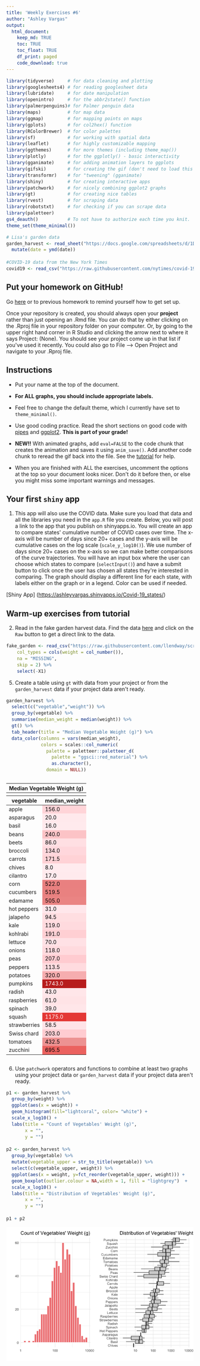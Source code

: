 ```yaml
---
title: 'Weekly Exercises #6'
author: "Ashley Vargas"
output: 
  html_document:
    keep_md: TRUE
    toc: TRUE
    toc_float: TRUE
    df_print: paged
    code_download: true
---
```






```r
library(tidyverse)     # for data cleaning and plotting
library(googlesheets4) # for reading googlesheet data
library(lubridate)     # for date manipulation
library(openintro)     # for the abbr2state() function
library(palmerpenguins)# for Palmer penguin data
library(maps)          # for map data
library(ggmap)         # for mapping points on maps
library(gplots)        # for col2hex() function
library(RColorBrewer)  # for color palettes
library(sf)            # for working with spatial data
library(leaflet)       # for highly customizable mapping
library(ggthemes)      # for more themes (including theme_map())
library(plotly)        # for the ggplotly() - basic interactivity
library(gganimate)     # for adding animation layers to ggplots
library(gifski)        # for creating the gif (don't need to load this library every time,but need it installed)
library(transformr)    # for "tweening" (gganimate)
library(shiny)         # for creating interactive apps
library(patchwork)     # for nicely combining ggplot2 graphs  
library(gt)            # for creating nice tables
library(rvest)         # for scraping data
library(robotstxt)     # for checking if you can scrape data
library(paletteer)
gs4_deauth()           # To not have to authorize each time you knit.
theme_set(theme_minimal())
```


```r
# Lisa's garden data
garden_harvest <- read_sheet("https://docs.google.com/spreadsheets/d/1DekSazCzKqPS2jnGhKue7tLxRU3GVL1oxi-4bEM5IWw/edit?usp=sharing") %>% 
  mutate(date = ymd(date))

#COVID-19 data from the New York Times
covid19 <- read_csv("https://raw.githubusercontent.com/nytimes/covid-19-data/master/us-states.csv")
```

## Put your homework on GitHub!

Go [here](https://github.com/llendway/github_for_collaboration/blob/master/github_for_collaboration.md) or to previous homework to remind yourself how to get set up. 

Once your repository is created, you should always open your **project** rather than just opening an .Rmd file. You can do that by either clicking on the .Rproj file in your repository folder on your computer. Or, by going to the upper right hand corner in R Studio and clicking the arrow next to where it says Project: (None). You should see your project come up in that list if you've used it recently. You could also go to File --> Open Project and navigate to your .Rproj file. 

## Instructions

* Put your name at the top of the document. 

* **For ALL graphs, you should include appropriate labels.** 

* Feel free to change the default theme, which I currently have set to `theme_minimal()`. 

* Use good coding practice. Read the short sections on good code with [pipes](https://style.tidyverse.org/pipes.html) and [ggplot2](https://style.tidyverse.org/ggplot2.html). **This is part of your grade!**

* **NEW!!** With animated graphs, add `eval=FALSE` to the code chunk that creates the animation and saves it using `anim_save()`. Add another code chunk to reread the gif back into the file. See the [tutorial](https://animation-and-interactivity-in-r.netlify.app/) for help. 

* When you are finished with ALL the exercises, uncomment the options at the top so your document looks nicer. Don't do it before then, or else you might miss some important warnings and messages.

## Your first `shiny` app 

  1. This app will also use the COVID data. Make sure you load that data and all the libraries you need in the `app.R` file you create. Below, you will post a link to the app that you publish on shinyapps.io. You will create an app to compare states' cumulative number of COVID cases over time. The x-axis will be number of days since 20+ cases and the y-axis will be cumulative cases on the log scale (`scale_y_log10()`). We use number of days since 20+ cases on the x-axis so we can make better comparisons of the curve trajectories. You will have an input box where the user can choose which states to compare (`selectInput()`) and have a submit button to click once the user has chosen all states they're interested in comparing. The graph should display a different line for each state, with labels either on the graph or in a legend. Color can be used if needed. 
  


[Shiny App] (https://ashleyvargas.shinyapps.io/Covid-19_states/)





## Warm-up exercises from tutorial

  2. Read in the fake garden harvest data. Find the data [here](https://github.com/llendway/scraping_etc/blob/main/2020_harvest.csv) and click on the `Raw` button to get a direct link to the data. 
  
  
  

```r
fake_garden <- read_csv("https://raw.githubusercontent.com/llendway/scraping_etc/main/2020_harvest.csv", 
    col_types = cols(weight = col_number()), 
    na = "MISSING", 
    skip = 2) %>% 
    select(-X1)
```


  5. Create a table using `gt` with data from your project or from the `garden_harvest` data if your project data aren't ready.
  

```r
garden_harvest %>% 
  select(c("vegetable","weight")) %>%
  group_by(vegetable) %>% 
  summarise(median_weight = median(weight)) %>% 
  gt() %>% 
  tab_header(title = "Median Vegetable Weight (g)") %>% 
  data_color(columns = vars(median_weight),
             colors = scales::col_numeric(
               palette = paletteer::paletteer_d( 
                 palette = "ggsci::red_material") %>% 
                 as.character(),
               domain = NULL))
```

<!--html_preserve--><style>html {
  font-family: -apple-system, BlinkMacSystemFont, 'Segoe UI', Roboto, Oxygen, Ubuntu, Cantarell, 'Helvetica Neue', 'Fira Sans', 'Droid Sans', Arial, sans-serif;
}

#ppwihgurnl .gt_table {
  display: table;
  border-collapse: collapse;
  margin-left: auto;
  margin-right: auto;
  color: #333333;
  font-size: 16px;
  font-weight: normal;
  font-style: normal;
  background-color: #FFFFFF;
  width: auto;
  border-top-style: solid;
  border-top-width: 2px;
  border-top-color: #A8A8A8;
  border-right-style: none;
  border-right-width: 2px;
  border-right-color: #D3D3D3;
  border-bottom-style: solid;
  border-bottom-width: 2px;
  border-bottom-color: #A8A8A8;
  border-left-style: none;
  border-left-width: 2px;
  border-left-color: #D3D3D3;
}

#ppwihgurnl .gt_heading {
  background-color: #FFFFFF;
  text-align: center;
  border-bottom-color: #FFFFFF;
  border-left-style: none;
  border-left-width: 1px;
  border-left-color: #D3D3D3;
  border-right-style: none;
  border-right-width: 1px;
  border-right-color: #D3D3D3;
}

#ppwihgurnl .gt_title {
  color: #333333;
  font-size: 125%;
  font-weight: initial;
  padding-top: 4px;
  padding-bottom: 4px;
  border-bottom-color: #FFFFFF;
  border-bottom-width: 0;
}

#ppwihgurnl .gt_subtitle {
  color: #333333;
  font-size: 85%;
  font-weight: initial;
  padding-top: 0;
  padding-bottom: 4px;
  border-top-color: #FFFFFF;
  border-top-width: 0;
}

#ppwihgurnl .gt_bottom_border {
  border-bottom-style: solid;
  border-bottom-width: 2px;
  border-bottom-color: #D3D3D3;
}

#ppwihgurnl .gt_col_headings {
  border-top-style: solid;
  border-top-width: 2px;
  border-top-color: #D3D3D3;
  border-bottom-style: solid;
  border-bottom-width: 2px;
  border-bottom-color: #D3D3D3;
  border-left-style: none;
  border-left-width: 1px;
  border-left-color: #D3D3D3;
  border-right-style: none;
  border-right-width: 1px;
  border-right-color: #D3D3D3;
}

#ppwihgurnl .gt_col_heading {
  color: #333333;
  background-color: #FFFFFF;
  font-size: 100%;
  font-weight: normal;
  text-transform: inherit;
  border-left-style: none;
  border-left-width: 1px;
  border-left-color: #D3D3D3;
  border-right-style: none;
  border-right-width: 1px;
  border-right-color: #D3D3D3;
  vertical-align: bottom;
  padding-top: 5px;
  padding-bottom: 6px;
  padding-left: 5px;
  padding-right: 5px;
  overflow-x: hidden;
}

#ppwihgurnl .gt_column_spanner_outer {
  color: #333333;
  background-color: #FFFFFF;
  font-size: 100%;
  font-weight: normal;
  text-transform: inherit;
  padding-top: 0;
  padding-bottom: 0;
  padding-left: 4px;
  padding-right: 4px;
}

#ppwihgurnl .gt_column_spanner_outer:first-child {
  padding-left: 0;
}

#ppwihgurnl .gt_column_spanner_outer:last-child {
  padding-right: 0;
}

#ppwihgurnl .gt_column_spanner {
  border-bottom-style: solid;
  border-bottom-width: 2px;
  border-bottom-color: #D3D3D3;
  vertical-align: bottom;
  padding-top: 5px;
  padding-bottom: 6px;
  overflow-x: hidden;
  display: inline-block;
  width: 100%;
}

#ppwihgurnl .gt_group_heading {
  padding: 8px;
  color: #333333;
  background-color: #FFFFFF;
  font-size: 100%;
  font-weight: initial;
  text-transform: inherit;
  border-top-style: solid;
  border-top-width: 2px;
  border-top-color: #D3D3D3;
  border-bottom-style: solid;
  border-bottom-width: 2px;
  border-bottom-color: #D3D3D3;
  border-left-style: none;
  border-left-width: 1px;
  border-left-color: #D3D3D3;
  border-right-style: none;
  border-right-width: 1px;
  border-right-color: #D3D3D3;
  vertical-align: middle;
}

#ppwihgurnl .gt_empty_group_heading {
  padding: 0.5px;
  color: #333333;
  background-color: #FFFFFF;
  font-size: 100%;
  font-weight: initial;
  border-top-style: solid;
  border-top-width: 2px;
  border-top-color: #D3D3D3;
  border-bottom-style: solid;
  border-bottom-width: 2px;
  border-bottom-color: #D3D3D3;
  vertical-align: middle;
}

#ppwihgurnl .gt_from_md > :first-child {
  margin-top: 0;
}

#ppwihgurnl .gt_from_md > :last-child {
  margin-bottom: 0;
}

#ppwihgurnl .gt_row {
  padding-top: 8px;
  padding-bottom: 8px;
  padding-left: 5px;
  padding-right: 5px;
  margin: 10px;
  border-top-style: solid;
  border-top-width: 1px;
  border-top-color: #D3D3D3;
  border-left-style: none;
  border-left-width: 1px;
  border-left-color: #D3D3D3;
  border-right-style: none;
  border-right-width: 1px;
  border-right-color: #D3D3D3;
  vertical-align: middle;
  overflow-x: hidden;
}

#ppwihgurnl .gt_stub {
  color: #333333;
  background-color: #FFFFFF;
  font-size: 100%;
  font-weight: initial;
  text-transform: inherit;
  border-right-style: solid;
  border-right-width: 2px;
  border-right-color: #D3D3D3;
  padding-left: 12px;
}

#ppwihgurnl .gt_summary_row {
  color: #333333;
  background-color: #FFFFFF;
  text-transform: inherit;
  padding-top: 8px;
  padding-bottom: 8px;
  padding-left: 5px;
  padding-right: 5px;
}

#ppwihgurnl .gt_first_summary_row {
  padding-top: 8px;
  padding-bottom: 8px;
  padding-left: 5px;
  padding-right: 5px;
  border-top-style: solid;
  border-top-width: 2px;
  border-top-color: #D3D3D3;
}

#ppwihgurnl .gt_grand_summary_row {
  color: #333333;
  background-color: #FFFFFF;
  text-transform: inherit;
  padding-top: 8px;
  padding-bottom: 8px;
  padding-left: 5px;
  padding-right: 5px;
}

#ppwihgurnl .gt_first_grand_summary_row {
  padding-top: 8px;
  padding-bottom: 8px;
  padding-left: 5px;
  padding-right: 5px;
  border-top-style: double;
  border-top-width: 6px;
  border-top-color: #D3D3D3;
}

#ppwihgurnl .gt_striped {
  background-color: rgba(128, 128, 128, 0.05);
}

#ppwihgurnl .gt_table_body {
  border-top-style: solid;
  border-top-width: 2px;
  border-top-color: #D3D3D3;
  border-bottom-style: solid;
  border-bottom-width: 2px;
  border-bottom-color: #D3D3D3;
}

#ppwihgurnl .gt_footnotes {
  color: #333333;
  background-color: #FFFFFF;
  border-bottom-style: none;
  border-bottom-width: 2px;
  border-bottom-color: #D3D3D3;
  border-left-style: none;
  border-left-width: 2px;
  border-left-color: #D3D3D3;
  border-right-style: none;
  border-right-width: 2px;
  border-right-color: #D3D3D3;
}

#ppwihgurnl .gt_footnote {
  margin: 0px;
  font-size: 90%;
  padding: 4px;
}

#ppwihgurnl .gt_sourcenotes {
  color: #333333;
  background-color: #FFFFFF;
  border-bottom-style: none;
  border-bottom-width: 2px;
  border-bottom-color: #D3D3D3;
  border-left-style: none;
  border-left-width: 2px;
  border-left-color: #D3D3D3;
  border-right-style: none;
  border-right-width: 2px;
  border-right-color: #D3D3D3;
}

#ppwihgurnl .gt_sourcenote {
  font-size: 90%;
  padding: 4px;
}

#ppwihgurnl .gt_left {
  text-align: left;
}

#ppwihgurnl .gt_center {
  text-align: center;
}

#ppwihgurnl .gt_right {
  text-align: right;
  font-variant-numeric: tabular-nums;
}

#ppwihgurnl .gt_font_normal {
  font-weight: normal;
}

#ppwihgurnl .gt_font_bold {
  font-weight: bold;
}

#ppwihgurnl .gt_font_italic {
  font-style: italic;
}

#ppwihgurnl .gt_super {
  font-size: 65%;
}

#ppwihgurnl .gt_footnote_marks {
  font-style: italic;
  font-size: 65%;
}
</style>
<div id="ppwihgurnl" style="overflow-x:auto;overflow-y:auto;width:auto;height:auto;"><table class="gt_table">
  <thead class="gt_header">
    <tr>
      <th colspan="2" class="gt_heading gt_title gt_font_normal" style>Median Vegetable Weight (g)</th>
    </tr>
    <tr>
      <th colspan="2" class="gt_heading gt_subtitle gt_font_normal gt_bottom_border" style></th>
    </tr>
  </thead>
  <thead class="gt_col_headings">
    <tr>
      <th class="gt_col_heading gt_columns_bottom_border gt_left" rowspan="1" colspan="1">vegetable</th>
      <th class="gt_col_heading gt_columns_bottom_border gt_right" rowspan="1" colspan="1">median_weight</th>
    </tr>
  </thead>
  <tbody class="gt_table_body">
    <tr>
      <td class="gt_row gt_left">apple</td>
      <td class="gt_row gt_right" style="background-color: #FFD4D8; color: #000000;">156.0</td>
    </tr>
    <tr>
      <td class="gt_row gt_left">asparagus</td>
      <td class="gt_row gt_right" style="background-color: #FFE9EC; color: #000000;">20.0</td>
    </tr>
    <tr>
      <td class="gt_row gt_left">basil</td>
      <td class="gt_row gt_right" style="background-color: #FFEAED; color: #000000;">16.0</td>
    </tr>
    <tr>
      <td class="gt_row gt_left">beans</td>
      <td class="gt_row gt_right" style="background-color: #FCC3C6; color: #000000;">240.0</td>
    </tr>
    <tr>
      <td class="gt_row gt_left">beets</td>
      <td class="gt_row gt_right" style="background-color: #FFDFE3; color: #000000;">86.0</td>
    </tr>
    <tr>
      <td class="gt_row gt_left">broccoli</td>
      <td class="gt_row gt_right" style="background-color: #FFD7DC; color: #000000;">134.0</td>
    </tr>
    <tr>
      <td class="gt_row gt_left">carrots</td>
      <td class="gt_row gt_right" style="background-color: #FFD2D6; color: #000000;">171.5</td>
    </tr>
    <tr>
      <td class="gt_row gt_left">chives</td>
      <td class="gt_row gt_right" style="background-color: #FFEBEE; color: #000000;">8.0</td>
    </tr>
    <tr>
      <td class="gt_row gt_left">cilantro</td>
      <td class="gt_row gt_right" style="background-color: #FFEAED; color: #000000;">17.0</td>
    </tr>
    <tr>
      <td class="gt_row gt_left">corn</td>
      <td class="gt_row gt_right" style="background-color: #E98080; color: #000000;">522.0</td>
    </tr>
    <tr>
      <td class="gt_row gt_left">cucumbers</td>
      <td class="gt_row gt_right" style="background-color: #E98180; color: #000000;">519.5</td>
    </tr>
    <tr>
      <td class="gt_row gt_left">edamame</td>
      <td class="gt_row gt_right" style="background-color: #EA8483; color: #000000;">505.0</td>
    </tr>
    <tr>
      <td class="gt_row gt_left">hot peppers</td>
      <td class="gt_row gt_right" style="background-color: #FFE7EB; color: #000000;">31.0</td>
    </tr>
    <tr>
      <td class="gt_row gt_left">jalapeño</td>
      <td class="gt_row gt_right" style="background-color: #FFDEE1; color: #000000;">94.5</td>
    </tr>
    <tr>
      <td class="gt_row gt_left">kale</td>
      <td class="gt_row gt_right" style="background-color: #FFDADE; color: #000000;">119.0</td>
    </tr>
    <tr>
      <td class="gt_row gt_left">kohlrabi</td>
      <td class="gt_row gt_right" style="background-color: #FFCFD3; color: #000000;">191.0</td>
    </tr>
    <tr>
      <td class="gt_row gt_left">lettuce</td>
      <td class="gt_row gt_right" style="background-color: #FFE1E5; color: #000000;">70.0</td>
    </tr>
    <tr>
      <td class="gt_row gt_left">onions</td>
      <td class="gt_row gt_right" style="background-color: #FFDADE; color: #000000;">118.0</td>
    </tr>
    <tr>
      <td class="gt_row gt_left">peas</td>
      <td class="gt_row gt_right" style="background-color: #FFCBD0; color: #000000;">207.0</td>
    </tr>
    <tr>
      <td class="gt_row gt_left">peppers</td>
      <td class="gt_row gt_right" style="background-color: #FFDBDF; color: #000000;">113.5</td>
    </tr>
    <tr>
      <td class="gt_row gt_left">potatoes</td>
      <td class="gt_row gt_right" style="background-color: #F6ADAF; color: #000000;">320.0</td>
    </tr>
    <tr>
      <td class="gt_row gt_left">pumpkins</td>
      <td class="gt_row gt_right" style="background-color: #B71C1C; color: #FFFFFF;">1743.0</td>
    </tr>
    <tr>
      <td class="gt_row gt_left">radish</td>
      <td class="gt_row gt_right" style="background-color: #FFE6E9; color: #000000;">43.0</td>
    </tr>
    <tr>
      <td class="gt_row gt_left">raspberries</td>
      <td class="gt_row gt_right" style="background-color: #FFE3E6; color: #000000;">61.0</td>
    </tr>
    <tr>
      <td class="gt_row gt_left">spinach</td>
      <td class="gt_row gt_right" style="background-color: #FFE6E9; color: #000000;">39.0</td>
    </tr>
    <tr>
      <td class="gt_row gt_left">squash</td>
      <td class="gt_row gt_right" style="background-color: #E43835; color: #FFFFFF;">1175.0</td>
    </tr>
    <tr>
      <td class="gt_row gt_left">strawberries</td>
      <td class="gt_row gt_right" style="background-color: #FFE3E7; color: #000000;">58.5</td>
    </tr>
    <tr>
      <td class="gt_row gt_left">Swiss chard</td>
      <td class="gt_row gt_right" style="background-color: #FFCCD1; color: #000000;">203.0</td>
    </tr>
    <tr>
      <td class="gt_row gt_left">tomatoes</td>
      <td class="gt_row gt_right" style="background-color: #ED9292; color: #000000;">432.5</td>
    </tr>
    <tr>
      <td class="gt_row gt_left">zucchini</td>
      <td class="gt_row gt_right" style="background-color: #EB625F; color: #000000;">695.5</td>
    </tr>
  </tbody>
  
  
</table></div><!--/html_preserve-->


  
  6. Use `patchwork` operators and functions to combine at least two graphs using your project data or `garden_harvest` data if your project data aren't ready.
  
  

```r
p1 <- garden_harvest %>% 
  group_by(weight) %>% 
  ggplot(aes(x = weight)) +
  geom_histogram(fill="lightcoral", color= "white") +
  scale_x_log10() +
  labs(title = "Count of Vegetables' Weight (g)",
       x = "",
       y = "")

p2 <- garden_harvest %>% 
  group_by(vegetable) %>% 
  mutate(vegetable_upper = str_to_title(vegetable)) %>% 
  select(c(vegetable_upper, weight)) %>% 
  ggplot(aes(x = weight, y=fct_reorder(vegetable_upper, weight))) +
  geom_boxplot(outlier.colour = NA,width = 1, fill = "lightgrey")  +
  scale_x_log10() +
  labs(title = "Distribution of Vegetables' Weight (g)", 
       x = "",
       y = "")

p1 + p2
```

![](06_exercises_files/figure-html/unnamed-chunk-3-1.png)<!-- -->

